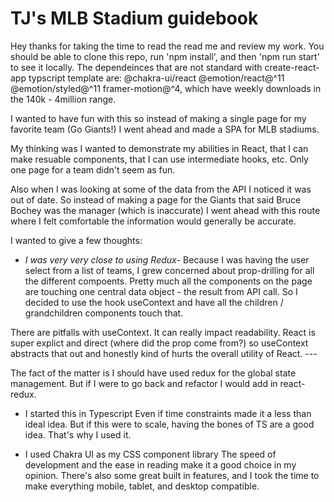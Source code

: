 # TJ's MLB Stadium guidebook

Hey thanks for taking the time to read the read me and review my work. You should be able to clone this repo, run 'npm install', and then 'npm run start' to see it locally. The dependeinces that are not standard with create-react-app typscript template are: @chakra-ui/react @emotion/react@^11 @emotion/styled@^11 framer-motion@^4, which have weekly downloads in the 140k - 4million range.

I wanted to have fun with this so instead of making a single page for my favorite team (Go Giants!) I went ahead and made a SPA for MLB stadiums. 

My thinking was I wanted to demonstrate my abilities in React, that I can make resuable components, that I can use intermediate hooks, etc. Only one page for a team didn't seem as fun. 

Also when I was looking at some of the data from the API I noticed it was out of date. So instead of making a page for the Giants that said Bruce Bochey was the manager (which is inaccurate) I went ahead with this route where I felt comfortable the information would generally be accurate. 

I wanted to give a few thoughts: 

- *I was very very close to using Redux*-
Because I was having the user select from a list of teams, I grew concerned about prop-drilling for all the different compoents. Pretty much all the components on the page are touching one central data object - the result from API call. So I decided to use the hook useContext and have all the children / grandchildren components touch that.

 There are pitfalls with useContext. It can really impact readability. React is super explict and direct (where did the prop come from?) so useContext abstracts that out and honestly kind of hurts the overall utility of React. ---

The fact of the matter is I should have used redux for the global state management. But if I were to go back and refactor I would add in react-redux.


- I started this in Typescript
Even if time constraints made it a less than ideal idea. But if this were to scale, having the bones of TS are a good idea. That's why I used it. 

- I used Chakra UI as my CSS component library 
The speed of development and the ease in reading make it a good choice in my opinion. There's also some great built in features, and I took the time to make everything mobile, tablet, and desktop compatible. 

